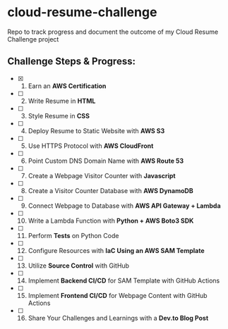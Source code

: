 # cloud-resume-challenge
Repo to track progress and document the outcome of my Cloud Resume Challenge project


## Challenge Steps & Progress:

- [x]  1. Earn an **AWS Certification**

- [ ]  2. Write Resume in **HTML**

- [ ]  3. Style Resume in **CSS**

- [ ]  4. Deploy Resume to Static Website with **AWS S3**

- [ ]  5. Use HTTPS Protocol with **AWS CloudFront**

- [ ]  6. Point Custom DNS Domain Name with **AWS Route 53**

- [ ]  7. Create a Webpage Visitor Counter with **Javascript**

- [ ]  8. Create a Visitor Counter Database with **AWS DynamoDB**

- [ ]  9. Connect Webpage to Database with **AWS API Gateway + Lambda**

- [ ] 10. Write a Lambda Function with **Python + AWS Boto3 SDK**

- [ ] 11. Perform **Tests** on Python Code

- [ ] 12. Configure Resources with **IaC Using an AWS SAM Template**

- [ ] 13. Utilize **Source Control** with GitHub

- [ ] 14. Implement **Backend CI/CD** for SAM Template with GitHub Actions

- [ ] 15. Implement **Frontend CI/CD** for Webpage Content with GitHub Actions

- [ ] 16. Share Your Challenges and Learnings with a **Dev.to Blog Post**

